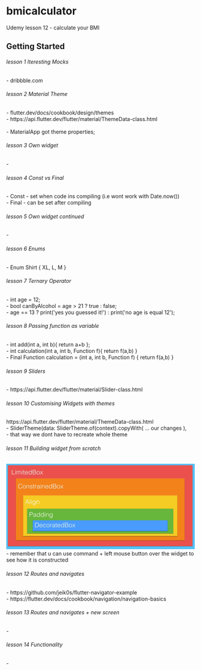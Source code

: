  # bmicalculator

Udemy lesson 12 - calculate your BMI

## Getting Started
<h6>lesson 1 Iteresting Mocks</h6>
- dribbble.com
<h6>lesson 2 Material Theme</h6>
- flutter.dev/docs/cookbook/design/themes
<br> - https://api.flutter.dev/flutter/material/ThemeData-class.html
<br><br> - MaterialApp got theme properties;
<h6>lesson 3 Own widget</h6>
-
<h6>lesson 4 Const vs Final</h6>
- Const - set when code ins compiling (i.e wont work with Date.now())
<br /> - Final - can be set after compiling
<h6>lesson 5 Own widget continued</h6>
-
<h6>lesson 6 Enums</h6>
-  Enum Shirt { XL, L, M }
<h6>lesson 7 Ternary Operator</h6>
- int age = 12;
<br />- bool canByAlcohol = age > 21 ? true : false;
<br />- age == 13 ? print('yes you guessed it!') : print('no age is equal 12');
<h6>lesson 8 Passing function as variable</h6>
- int add(int a, int b){ return a+b };
<br />- int calculation(int a, int b, Function f){ return f(a,b) }
<br />- Final Function calculation =  (int a, int b, Function f) { return f(a,b) }
<h6>lesson 9 Sliders</h6>
- https://api.flutter.dev/flutter/material/Slider-class.html
<h6>lesson 10 Customising Widgets with themes</h6>
https://api.flutter.dev/flutter/material/ThemeData-class.html
<br />- SliderTheme(data: SliderTheme.of(context).copyWith( ... our changes ),
<br />- that way we dont have to recreate whole theme
<h6>lesson 11 Building widget from scratch</h6>
<img src="readme/lesson11.png"> <br />
- remember that u can use command + left mouse button over the widget to see how it is constructed
<h6>lesson 12 Routes and navigates</h6>
- https://github.com/jeik0s/flutter-navigator-example <br />
- https://flutter.dev/docs/cookbook/navigation/navigation-basics <br />
<h6>lesson 13 Routes and navigates + new screen</h6>
-
<h6>lesson 14 Functionality</h6>
-